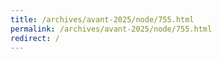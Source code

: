 ```yaml
---
title: /archives/avant-2025/node/755.html
permalink: /archives/avant-2025/node/755.html
redirect: /
---
```

